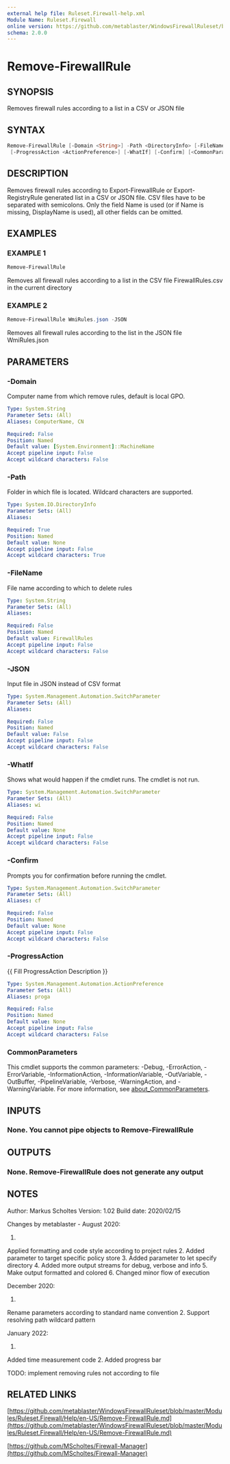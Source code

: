 ```yaml
---
external help file: Ruleset.Firewall-help.xml
Module Name: Ruleset.Firewall
online version: https://github.com/metablaster/WindowsFirewallRuleset/blob/master/Modules/Ruleset.Firewall/Help/en-US/Remove-FirewallRule.md
schema: 2.0.0
---
```


# Remove-FirewallRule

## SYNOPSIS

Removes firewall rules according to a list in a CSV or JSON file

## SYNTAX

```powershell
Remove-FirewallRule [-Domain <String>] -Path <DirectoryInfo> [-FileName <String>] [-JSON]
 [-ProgressAction <ActionPreference>] [-WhatIf] [-Confirm] [<CommonParameters>]
```

## DESCRIPTION

Removes firewall rules according to Export-FirewallRule or Export-RegistryRule generated list in a
CSV or JSON file.
CSV files have to be separated with semicolons.
Only the field Name is used (or if Name is missing, DisplayName is used), all other fields can be omitted.

## EXAMPLES

### EXAMPLE 1

```powershell
Remove-FirewallRule
```

Removes all firewall rules according to a list in the CSV file FirewallRules.csv in the current directory

### EXAMPLE 2

```powershell
Remove-FirewallRule WmiRules.json -JSON
```

Removes all firewall rules according to the list in the JSON file WmiRules.json

## PARAMETERS

### -Domain

Computer name from which remove rules, default is local GPO.

```yaml
Type: System.String
Parameter Sets: (All)
Aliases: ComputerName, CN

Required: False
Position: Named
Default value: [System.Environment]::MachineName
Accept pipeline input: False
Accept wildcard characters: False
```

### -Path

Folder in which file is located.
Wildcard characters are supported.

```yaml
Type: System.IO.DirectoryInfo
Parameter Sets: (All)
Aliases:

Required: True
Position: Named
Default value: None
Accept pipeline input: False
Accept wildcard characters: True
```

### -FileName

File name according to which to delete rules

```yaml
Type: System.String
Parameter Sets: (All)
Aliases:

Required: False
Position: Named
Default value: FirewallRules
Accept pipeline input: False
Accept wildcard characters: False
```

### -JSON

Input file in JSON instead of CSV format

```yaml
Type: System.Management.Automation.SwitchParameter
Parameter Sets: (All)
Aliases:

Required: False
Position: Named
Default value: False
Accept pipeline input: False
Accept wildcard characters: False
```

### -WhatIf

Shows what would happen if the cmdlet runs.
The cmdlet is not run.

```yaml
Type: System.Management.Automation.SwitchParameter
Parameter Sets: (All)
Aliases: wi

Required: False
Position: Named
Default value: None
Accept pipeline input: False
Accept wildcard characters: False
```

### -Confirm

Prompts you for confirmation before running the cmdlet.

```yaml
Type: System.Management.Automation.SwitchParameter
Parameter Sets: (All)
Aliases: cf

Required: False
Position: Named
Default value: None
Accept pipeline input: False
Accept wildcard characters: False
```

### -ProgressAction

{{ Fill ProgressAction Description }}

```yaml
Type: System.Management.Automation.ActionPreference
Parameter Sets: (All)
Aliases: proga

Required: False
Position: Named
Default value: None
Accept pipeline input: False
Accept wildcard characters: False
```

### CommonParameters

This cmdlet supports the common parameters: -Debug, -ErrorAction, -ErrorVariable, -InformationAction, -InformationVariable, -OutVariable, -OutBuffer, -PipelineVariable, -Verbose, -WarningAction, and -WarningVariable. For more information, see [about_CommonParameters](http://go.microsoft.com/fwlink/?LinkID=113216).

## INPUTS

### None. You cannot pipe objects to Remove-FirewallRule

## OUTPUTS

### None. Remove-FirewallRule does not generate any output

## NOTES

Author: Markus Scholtes
Version: 1.02
Build date: 2020/02/15

Changes by metablaster - August 2020:

1.
Applied formatting and code style according to project rules
2.
Added parameter to target specific policy store
3.
Added parameter to let specify directory
4.
Added more output streams for debug, verbose and info
5.
Make output formatted and colored
6.
Changed minor flow of execution

December 2020:

1.
Rename parameters according to standard name convention
2.
Support resolving path wildcard pattern

January 2022:

1.
Added time measurement code
2.
Added progress bar

TODO: implement removing rules not according to file

## RELATED LINKS

[https://github.com/metablaster/WindowsFirewallRuleset/blob/master/Modules/Ruleset.Firewall/Help/en-US/Remove-FirewallRule.md](https://github.com/metablaster/WindowsFirewallRuleset/blob/master/Modules/Ruleset.Firewall/Help/en-US/Remove-FirewallRule.md)

[https://github.com/MScholtes/Firewall-Manager](https://github.com/MScholtes/Firewall-Manager)


